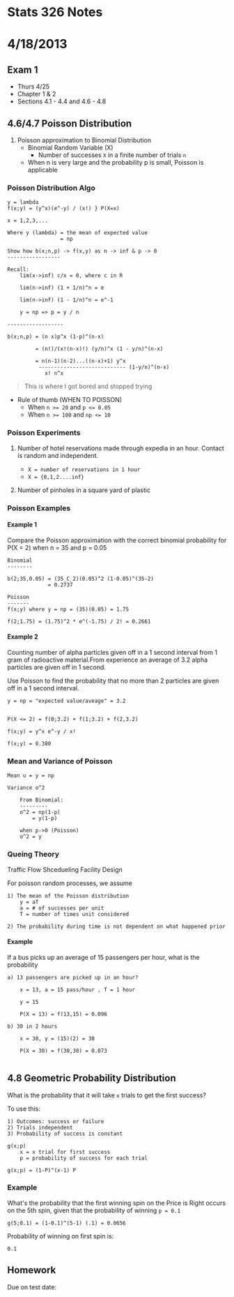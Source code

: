 # Stats 326 Notes
# 4/18/2013

## Exam 1
- Thurs 4/25
- Chapter 1 & 2
- Sections 4.1 - 4.4 and 4.6 - 4.8


## 4.6/4.7 Poisson Distribution
1. Poisson approximation to Binomial Distribution
    - Binomial Random Variable (X)
        - Number of successes ``X`` in a finite number of trials ``n``
    - When n is very large and the probability p is small, Poisson is applicable

### Poisson Distribution Algo

```
y = lambda
f(x;y) = (y^x)(e^-y) / (x!) } P(X=x)

x = 1,2,3,...

Where y (lambda) = the mean of expected value
                 = np

Show how b(x;n,p) -> f(x,y) as n -> inf & p -> 0
-----------------

Recall:
    lim(x->inf) c/x = 0, where c in R

    lim(n->inf) (1 + 1/n)^n = e

    lim(n->inf) (1 - 1/n)^n = e^-1

    y = np => p = y / n

------------------

b(x;n,p) = (n x)p^x (1-p)^(n-x)
        
         = (n!)/(x!(n-x)!) (y/n)^x (1 - y/n)^(n-x)

         = n(n-1)(n-2)...((n-x)+1) y^x
          ---------------------------- (1-y/n)^(n-x)
            x! n^x

```

> This is where I got bored and stopped trying

- Rule of thumb (WHEN TO POISSON)
    - When ``n >= 20`` and ``p <= 0.05``
    - When ``n >= 100`` and ``np <= 10``

### Poisson Experiments

1. Number of hotel reservations made through expedia in an hour. Contact is random and independent.
    - ``X = number of reservations in 1 hour``
    - ``X = {0,1,2....inf}``

2. Number of pinholes in a square yard of plastic

### Poisson Examples

#### Example 1

Compare the Poisson approximation with the correct binomial probability for P(X = 2) when n = 35 and p = 0.05

```
Binomial 
--------

b(2;35,0.05) = (35_C_2)(0.05)^2 (1-0.05)^(35-2)
             = 0.2737

Poisson
-------
f(x;y) where y = np = (35)(0.05) = 1.75

f(2;1.75) = (1.75)^2 * e^(-1.75) / 2! = 0.2661

```

#### Example 2

Counting number of alpha particles given off in a 1 second interval from 1 gram of radioactive material.From experience an average of 3.2 alpha particles are given off in 1 second. 

Use Poisson to find the probability that no more than 2 particles are given off in a 1 second interval. 

```
y = np = "expected value/aveage" = 3.2


P(X <= 2) = f(0;3.2) + f(1;3.2) + f(2,3.2)

f(x;y) = y^x e^-y / x!

f(x;y) = 0.380
```

### Mean and Variance of Poisson

```
Mean u = y = np

Variance o^2

    From Binomial:
    ---------
    o^2 = np(1-p)
        = y(1-p)
    
    when p->0 (Poisson)
    o^2 = y

```


### Queing Theory

Traffic Flow
Shcedueling
Facility Design

For poisson random processes, we assume

```
1) The mean of the Poisson distribution
    y = aT
    a = # of successes per unit
    T = number of times unit considered

2) The probability during time is not dependent on what happened prior
```

#### Example

If a bus picks up an average of 15 passengers per hour, what is the probability 
    
```
a) 13 passengers are picked up in an hour?
        
    x = 13, a = 15 pass/hour , T = 1 hour
    
    y = 15

    P(X = 13) = f(13,15) = 0.096

b) 30 in 2 hours

    x = 30, y = (15)(2) = 30

    P(X = 30) = f(30,30) = 0.073


```

## 4.8 Geometric Probability Distribution

What is the probability that it will take ``x`` trials to get the first success?

To use this:

```
1) Outcomes: success or failure
2) Trials independent
3) Probability of success is constant

g(x;p)
    x = x trial for first success
    p = probability of success for each trial

g(x;p) = (1-P)^(x-1) P
```

### Example

What's the probability that the first winning spin on the Price is Right occurs on the 5th spin, given that the probability of winning ``p = 0.1``

```
g(5;0.1) = (1-0.1)^(5-1) (.1) = 0.0656
```

Probability of winning on first spin is:

```
0.1
```

## Homework

Due on test date:


